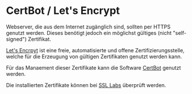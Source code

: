 # CertBot / Let's Encrypt
Webserver, die aus dem Internet zugänglich sind, sollten per HTTPS genutzt werden.
Dieses benötigt jedoch ein möglichst gültiges (nicht "self-signed") Zertifikat.

[Let's Encrpyt](https://letsencrypt.org/de/) ist eine freie, automatisierte und offene Zertifizierungsstelle, welche für die Erzeugung von gültigen Zertifikaten genutzt werden kann.

Für das Manaement dieser Zertifikate kann die Software [CertBot](https://certbot.eff.org) genutzt werden.

Die installierten Zertifikate können bei [SSL Labs](https://www.ssllabs.com/ssltest/analyze.html) überprüft werden.

